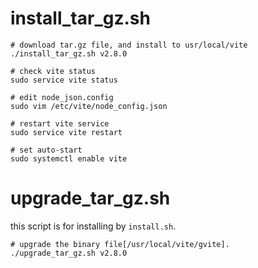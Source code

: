 
# install_tar_gz.sh

```
# download tar.gz file, and install to usr/local/vite
./install_tar_gz.sh v2.8.0

# check vite status
sudo service vite status

# edit node_json.config
sudo vim /etc/vite/node_config.json

# restart vite service
sudo service vite restart

# set auto-start
sudo systemctl enable vite
```

# upgrade_tar_gz.sh

this script is for installing by `install.sh`.
```
# upgrade the binary file[/usr/local/vite/gvite].
./upgrade_tar_gz.sh v2.8.0

```

